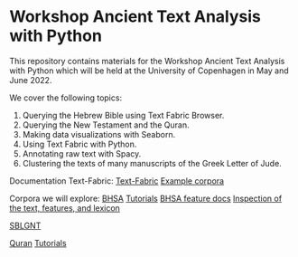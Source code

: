 # Workshop Ancient Text Analysis with Python

This repository contains materials for the Workshop Ancient Text Analysis with Python which will be held at the University of Copenhagen in May and June 2022.

We cover the following topics:

1. Querying the Hebrew Bible using Text Fabric Browser.
2. Querying the New Testament and the Quran.
3. Making data visualizations with Seaborn.
4. Using Text Fabric with Python.
5. Annotating raw text with Spacy.
6. Clustering the texts of many manuscripts of the Greek Letter of Jude.


Documentation Text-Fabric:
[Text-Fabric](https://annotation.github.io/text-fabric/tf)
[Example corpora](https://annotation.github.io/text-fabric/tf/about/corpora.html)


Corpora we will explore:
[BHSA](https://github.com/etcbc/bhsa)
[Tutorials](https://github.com/ETCBC/bhsa/tree/master/tutorial)
[BHSA feature docs](https://etcbc.github.io/bhsa)
[Inspection of the text, features, and lexicon](https://shebanq.ancient-data.org)

[SBLGNT](https://github.com/CenterBLC/SBLGNT)

[Quran](https://github.com/q-ran/quran)
[Tutorials](https://github.com/q-ran/quran/tree/master/tutorial)

